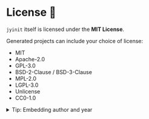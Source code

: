 # License 📝

`jyinit` itself is licensed under the **MIT License**.  

Generated projects can include your choice of license:

- MIT
- Apache-2.0
- GPL-3.0
- BSD-2-Clause / BSD-3-Clause
- MPL-2.0
- LGPL-3.0
- Unlicense
- CC0-1.0

<details>
<summary>Tip: Embedding author and year</summary>

The license file template will automatically fill in:

- `year` – current year
- `author` – provided author name

```text
MIT License
Copyright (c) 2025 Your Name